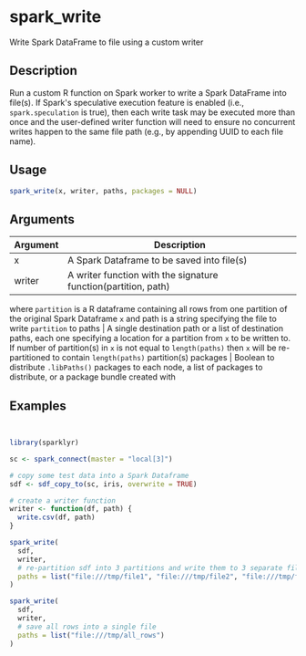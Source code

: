 # spark_write


Write Spark DataFrame to file using a custom writer




## Description

Run a custom R function on Spark worker to write a Spark DataFrame
into file(s). If Spark's speculative execution feature is enabled (i.e.,
`spark.speculation` is true), then each write task may be executed more than
once and the user-defined writer function will need to ensure no concurrent
writes happen to the same file path (e.g., by appending UUID to each file name).





## Usage
```r
spark_write(x, writer, paths, packages = NULL)
```




## Arguments


Argument      |Description
------------- |----------------
x | A Spark Dataframe to be saved into file(s)
writer | A writer function with the signature function(partition, path)
where ``partition`` is a R dataframe containing all rows from one partition
of the original Spark Dataframe ``x`` and path is a string specifying the
file to write ``partition`` to
paths | A single destination path or a list of destination paths, each one
specifying a location for a partition from ``x`` to be written to. If
number of partition(s) in ``x`` is not equal to ``length(paths)`` then
``x`` will be re-partitioned to contain ``length(paths)`` partition(s)
packages | Boolean to distribute ``.libPaths()`` packages to each node,
a list of packages to distribute, or a package bundle created with






## Examples

```r


library(sparklyr)

sc <- spark_connect(master = "local[3]")

# copy some test data into a Spark Dataframe
sdf <- sdf_copy_to(sc, iris, overwrite = TRUE)

# create a writer function
writer <- function(df, path) {
  write.csv(df, path)
}

spark_write(
  sdf,
  writer,
  # re-partition sdf into 3 partitions and write them to 3 separate files
  paths = list("file:///tmp/file1", "file:///tmp/file2", "file:///tmp/file3"),
)

spark_write(
  sdf,
  writer,
  # save all rows into a single file
  paths = list("file:///tmp/all_rows")
)

```





